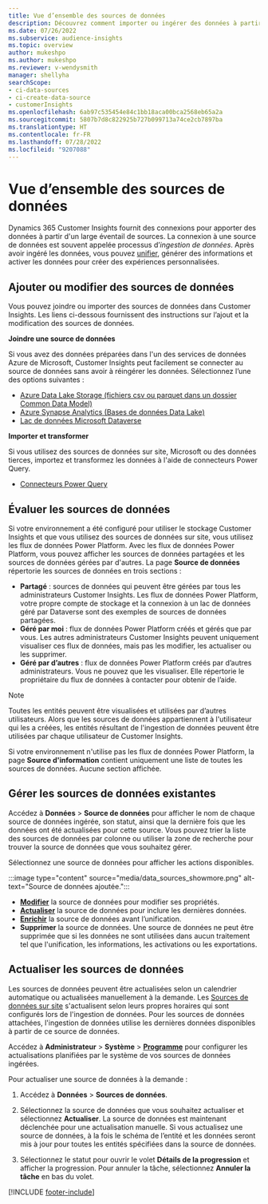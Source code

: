 ```yaml
---
title: Vue d’ensemble des sources de données
description: Découvrez comment importer ou ingérer des données à partir de diverses sources.
ms.date: 07/26/2022
ms.subservice: audience-insights
ms.topic: overview
author: mukeshpo
ms.author: mukeshpo
ms.reviewer: v-wendysmith
manager: shellyha
searchScope:
- ci-data-sources
- ci-create-data-source
- customerInsights
ms.openlocfilehash: 6ab97c535454e84c1bb18aca00bca2568eb65a2a
ms.sourcegitcommit: 5807b7d8c822925b727b099713a74ce2cb7897ba
ms.translationtype: HT
ms.contentlocale: fr-FR
ms.lasthandoff: 07/28/2022
ms.locfileid: "9207088"
---
```

# <a name="data-sources-overview"></a>Vue d’ensemble des sources de données

Dynamics 365 Customer Insights fournit des connexions pour apporter des données à partir d'un large éventail de sources. La connexion à une source de données est souvent appelée processus d’*ingestion de données*. Après avoir ingéré les données, vous pouvez [unifier](data-unification.md), générer des informations et activer les données pour créer des expériences personnalisées.

## <a name="add-or-edit-data-sources"></a>Ajouter ou modifier des sources de données

Vous pouvez joindre ou importer des sources de données dans Customer Insights. Les liens ci-dessous fournissent des instructions sur l’ajout et la modification des sources de données.

**Joindre une source de données**

Si vous avez des données préparées dans l'un des services de données Azure de Microsoft, Customer Insights peut facilement se connecter au source de données sans avoir à réingérer les données. Sélectionnez l’une des options suivantes :
- [Azure Data Lake Storage (fichiers csv ou parquet dans un dossier Common Data Model)](connect-common-data-model.md)
- [Azure Synapse Analytics (Bases de données Data Lake)](connect-synapse.md)
- [Lac de données Microsoft Dataverse](connect-dataverse-managed-lake.md)

**Importer et transformer**

Si vous utilisez des sources de données sur site, Microsoft ou des données tierces, importez et transformez les données à l'aide de connecteurs Power Query.
- [Connecteurs Power Query](connect-power-query.md)

## <a name="review-data-sources"></a>Évaluer les sources de données

Si votre environnement a été configuré pour utiliser le stockage Customer Insights et que vous utilisez des sources de données sur site, vous utilisez les flux de données Power Platform. Avec les flux de données Power Platform, vous pouvez afficher les sources de données partagées et les sources de données gérées par d'autres. La page **Source de données** répertorie les sources de données en trois sections :
- **Partagé** : sources de données qui peuvent être gérées par tous les administrateurs Customer Insights. Les flux de données Power Platform, votre propre compte de stockage et la connexion à un lac de données géré par Dataverse sont des exemples de sources de données partagées.
- **Géré par moi** : flux de données Power Platform créés et gérés que par vous. Les autres administrateurs Customer Insights peuvent uniquement visualiser ces flux de données, mais pas les modifier, les actualiser ou les supprimer.
- **Géré par d’autres** : flux de données Power Platform créés par d’autres administrateurs. Vous ne pouvez que les visualiser. Elle répertorie le propriétaire du flux de données à contacter pour obtenir de l’aide.
> [!NOTE]
> Toutes les entités peuvent être visualisées et utilisées par d’autres utilisateurs. Alors que les sources de données appartiennent à l'utilisateur qui les a créées, les entités résultant de l'ingestion de données peuvent être utilisées par chaque utilisateur de Customer Insights.

Si votre environnement n'utilise pas les flux de données Power Platform, la page **Source d'information** contient uniquement une liste de toutes les sources de données. Aucune section affichée.

## <a name="manage-existing-data-sources"></a>Gérer les sources de données existantes

Accédez à **Données** > **Source de données** pour afficher le nom de chaque source de données ingérée, son statut, ainsi que la dernière fois que les données ont été actualisées pour cette source. Vous pouvez trier la liste des sources de données par colonne ou utiliser la zone de recherche pour trouver la source de données que vous souhaitez gérer.

Sélectionnez une source de données pour afficher les actions disponibles.

:::image type="content" source="media/data_sources_showmore.png" alt-text="Source de données ajoutée.":::

- [**Modifier**](#add-or-edit-data-sources) la source de données pour modifier ses propriétés.
- [**Actualiser**](#refresh-data-sources) la source de données pour inclure les dernières données.
- [**Enrichir**](data-sources-enrichment.md) la source de données avant l’unification.
- **Supprimer** la source de données. Une source de données ne peut être supprimée que si les données ne sont utilisées dans aucun traitement tel que l'unification, les informations, les activations ou les exportations.

## <a name="refresh-data-sources"></a>Actualiser les sources de données

Les sources de données peuvent être actualisées selon un calendrier automatique ou actualisées manuellement à la demande. Les [Sources de données sur site](connect-power-query.md#add-data-from-on-premises-data-sources) s'actualisent selon leurs propres horaires qui sont configurés lors de l'ingestion de données. Pour les sources de données attachées, l'ingestion de données utilise les dernières données disponibles à partir de ce source de données.

Accédez à **Administrateur** > **Système** > [**Programme**](system.md#schedule-tab) pour configurer les actualisations planifiées par le système de vos sources de données ingérées.

Pour actualiser une source de données à la demande :

1. Accédez à **Données** > **Sources de données**.

1. Sélectionnez la source de données que vous souhaitez actualiser et sélectionnez **Actualiser**. La source de données est maintenant déclenchée pour une actualisation manuelle. Si vous actualisez une source de données, à la fois le schéma de l’entité et les données seront mis à jour pour toutes les entités spécifiées dans la source de données.

1. Sélectionnez le statut pour ouvrir le volet **Détails de la progression** et afficher la progression. Pour annuler la tâche, sélectionnez **Annuler la tâche** en bas du volet.

[!INCLUDE [footer-include](includes/footer-banner.md)]
